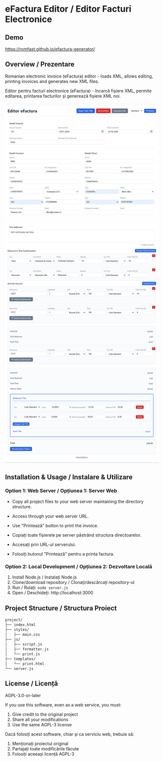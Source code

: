 # eFactura Editor / Editor Facturi Electronice

## Demo
https://romfast.github.io/efactura-generator/

## Overview / Prezentare
Romanian electronic invoice (eFactura) editor - loads XML, allows editing, printing invoices and generates new XML files.

Editor pentru facturi electronice (eFactura) - încarcă fișiere XML, permite editarea, printarea facturilor și generează fișiere XML noi.

![Factura 1](screenshot1.jpg)
![Factura 2](screenshot2.jpg)
![Factura 3](screenshot3.jpg)

## Installation & Usage / Instalare & Utilizare

### Option 1: Web Server / Opțiunea 1: Server Web
- Copy all project files to your web server maintaining the directory structure.
- Access through your web server URL.
- Use "Printează" button to print the invoice.

- Copiați toate fișierele pe server păstrând structura directoarelor.
- Accesați prin URL-ul serverului.
- Folosiți butonul "Printează" pentru a printa factura.

### Option 2: Local Development / Opțiunea 2: Dezvoltare Locală
1. Install Node.js / Instalați Node.js
2. Clone/download repository / Clonați/descărcați repository-ul
3. Run / Rulați: `node server.js`
4. Open / Deschideți: http://localhost:3000

## Project Structure / Structura Proiect
```
project/
├── index.html
├── styles/
│   ├── main.css
├── js/
│   ├── script.js
│   ├── formatter.js
│   └── print.js
├── templates/
│   └── print.html
└── server.js
```

## License / Licență
AGPL-3.0-or-later

If you use this software, even as a web service, you must:
1. Give credit to the original project
2. Share all your modifications 
3. Use the same AGPL-3 license

Dacă folosiți acest software, chiar și ca serviciu web, trebuie să:
1. Menționați proiectul original
2. Partajați toate modificările făcute
3. Folosiți aceeași licență AGPL-3